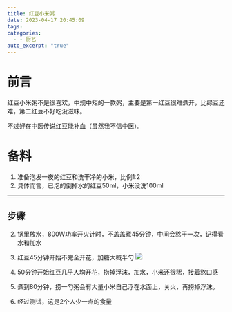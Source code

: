 ```yaml
---
title: 红豆小米粥
date: 2023-04-17 20:45:09
tags: 
categories:
  - - 厨艺
auto_excerpt: "true"
---
```


# 前言


红豆小米粥不是很喜欢，中规中矩的一款粥，主要是第一红豆很难煮开，比绿豆还难，第二红豆不好吃没滋味。

不过好在中医传说红豆能补血（虽然我不信中医）。



# 备料

  
1. 准备泡发一夜的红豆和洗干净的小米，比例1:2
1. 具体而言，已泡的倒掉水的红豆50ml，小米没洗100ml

---

  

## 步骤




2. 锅里放水，800W功率开火计时，不盖盖煮45分钟，中间会熬干一次，记得看水和加水

3. 红豆45分钟开始不完全开花，加糖大概半勺
    ![](https://imgs.dalsidealland.com/beefbun/2024/04/39e431b189e2c3b55f0a6be3d5b08f57.png)

5. 50分钟开始红豆几乎人均开花，捞掉浮沫，加水，小米还很稀，接着熬口感

6. 煮到80分钟，捞一勺粥会有大量小米自己浮在水面上，关火，再捞掉浮沫。

7. 经过测试，这是2个人少一点的食量